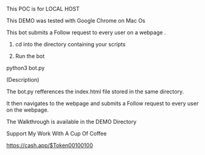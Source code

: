  This POC is for LOCAL HOST

 This DEMO was tested with  Google Chrome on Mac Os 
 
 This bot submits a Follow request to every user on a webpage .
 

1) cd into the directory containing your scripts

2) Run the bot

python3 bot.py


(Description)

The bot.py refferences the index.html file stored  in the same directory.

It then navigates to the webpage and submits a Follow request to every user on the webpage.


The Walkthrough is available in the DEMO Directory

Support My Work With A Cup Of Coffee

https://cash.app/$Token00100100

